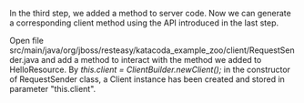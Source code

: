 In the third step, we added a method to server code. Now we can generate a corresponding client method using the API introduced in the last step.


Open file src/main/java/org/jboss/resteasy/katacoda_example_zoo/client/RequestSender.java and add a method to interact with the method we added to HelloResource. By *this.client = ClientBuilder.newClient();* in the constructor of RequestSender class, a Client instance has been created and stored in parameter "this.client".

